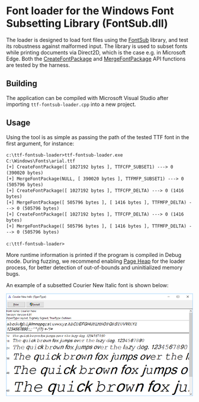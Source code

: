 # Font loader for the Windows Font Subsetting Library (FontSub.dll)

The loader is designed to load font files using the [FontSub](https://docs.microsoft.com/en-us/windows/win32/api/fontsub/) library, and test its robustness against malformed input. The library is used to subset fonts while printing documents via Direct2D, which is the case e.g. in Microsoft Edge. Both the [CreateFontPackage](https://docs.microsoft.com/en-us/windows/win32/api/fontsub/nf-fontsub-createfontpackage) and [MergeFontPackage](https://docs.microsoft.com/en-us/windows/win32/api/fontsub/nf-fontsub-mergefontpackage) API functions are tested by the harness.

## Building

The application can be compiled with Microsoft Visual Studio after importing `ttf-fontsub-loader.cpp` into a new project.

## Usage

Using the tool is as simple as passing the path of the tested TTF font in the first argument, for instance:

```
c:\ttf-fontsub-loader>ttf-fontsub-loader.exe C:\Windows\Fonts\arial.ttf
[+] CreateFontPackage([ 1027192 bytes ], TTFCFP_SUBSET1) ---> 0 (390020 bytes)
[+] MergeFontPackage(NULL, [ 390020 bytes ], TTFMFP_SUBSET1) ---> 0 (505796 bytes)
[+] CreateFontPackage([ 1027192 bytes ], TTFCFP_DELTA) ---> 0 (1416 bytes)
[+] MergeFontPackage([ 505796 bytes ], [ 1416 bytes ], TTFMFP_DELTA) ---> 0 (505796 bytes)
[+] CreateFontPackage([ 1027192 bytes ], TTFCFP_DELTA) ---> 0 (1416 bytes)
[+] MergeFontPackage([ 505796 bytes ], [ 1416 bytes ], TTFMFP_DELTA) ---> 0 (505796 bytes)

c:\ttf-fontsub-loader>
```

More runtime information is printed if the program is compiled in Debug mode. During fuzzing, we recommend enabling [Page Heap](https://docs.microsoft.com/en-us/windows-hardware/drivers/debugger/gflags-and-pageheap) for the loader process, for better detection of out-of-bounds and uninitialized memory bugs.

An example of a subsetted Courier New Italic font is shown below:

![Subsetted Courier New Italic font](../images/loader-fontsub.png)

